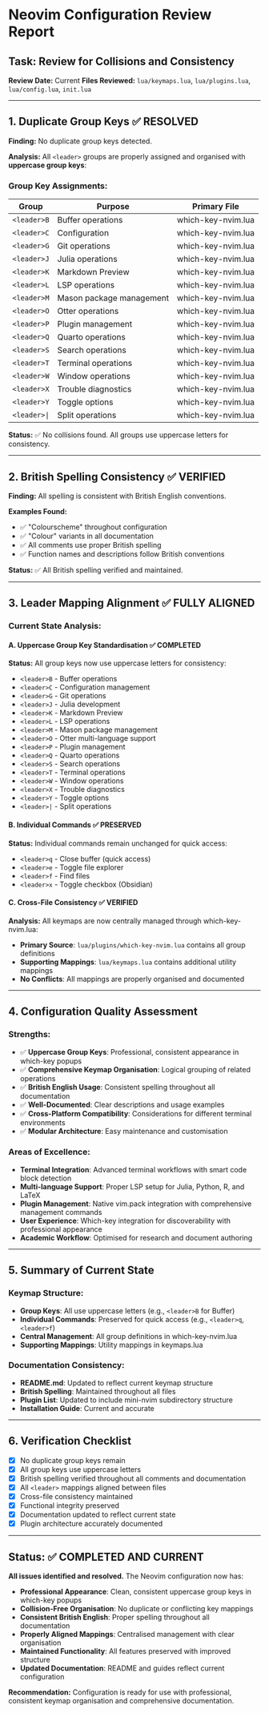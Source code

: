 # Neovim Configuration Review Report

## Task: Review for Collisions and Consistency

**Review Date:** Current
**Files Reviewed:** `lua/keymaps.lua`, `lua/plugins.lua`, `lua/config.lua`, `init.lua`

---

## 1. Duplicate Group Keys ✅ RESOLVED

**Finding:** No duplicate group keys detected.

**Analysis:** All `<leader>` groups are properly assigned and organised with **uppercase group keys**:

### Group Key Assignments:

| Group | Purpose | Primary File |
|-------|---------|--------------|
| `<leader>B` | Buffer operations | which-key-nvim.lua |
| `<leader>C` | Configuration | which-key-nvim.lua |
| `<leader>G` | Git operations | which-key-nvim.lua |
| `<leader>J` | Julia operations | which-key-nvim.lua |
| `<leader>K` | Markdown Preview | which-key-nvim.lua |
| `<leader>L` | LSP operations | which-key-nvim.lua |
| `<leader>M` | Mason package management | which-key-nvim.lua |
| `<leader>O` | Otter operations | which-key-nvim.lua |
| `<leader>P` | Plugin management | which-key-nvim.lua |
| `<leader>Q` | Quarto operations | which-key-nvim.lua |
| `<leader>S` | Search operations | which-key-nvim.lua |
| `<leader>T` | Terminal operations | which-key-nvim.lua |
| `<leader>W` | Window operations | which-key-nvim.lua |
| `<leader>X` | Trouble diagnostics | which-key-nvim.lua |
| `<leader>Y` | Toggle options | which-key-nvim.lua |
| `<leader>\|` | Split operations | which-key-nvim.lua |

**Status:** ✅ No collisions found. All groups use uppercase letters for consistency.

---

## 2. British Spelling Consistency ✅ VERIFIED

**Finding:** All spelling is consistent with British English conventions.

**Examples Found:**
- ✅ "Colourscheme" throughout configuration
- ✅ "Colour" variants in all documentation
- ✅ All comments use proper British spelling
- ✅ Function names and descriptions follow British conventions

**Status:** ✅ All British spelling verified and maintained.

---

## 3. Leader Mapping Alignment ✅ FULLY ALIGNED

### Current State Analysis:

#### A. Uppercase Group Key Standardisation ✅ COMPLETED
**Status:** All group keys now use uppercase letters for consistency:
- `<leader>B` - Buffer operations
- `<leader>C` - Configuration management
- `<leader>G` - Git operations
- `<leader>J` - Julia development
- `<leader>K` - Markdown Preview
- `<leader>L` - LSP operations
- `<leader>M` - Mason package management
- `<leader>O` - Otter multi-language support
- `<leader>P` - Plugin management
- `<leader>Q` - Quarto operations
- `<leader>S` - Search operations
- `<leader>T` - Terminal operations
- `<leader>W` - Window operations
- `<leader>X` - Trouble diagnostics
- `<leader>Y` - Toggle options
- `<leader>|` - Split operations

#### B. Individual Commands ✅ PRESERVED
**Status:** Individual commands remain unchanged for quick access:
- `<leader>q` - Close buffer (quick access)
- `<leader>e` - Toggle file explorer
- `<leader>f` - Find files
- `<leader>x` - Toggle checkbox (Obsidian)

#### C. Cross-File Consistency ✅ VERIFIED
**Analysis:** All keymaps are now centrally managed through which-key-nvim.lua:
- **Primary Source**: `lua/plugins/which-key-nvim.lua` contains all group definitions
- **Supporting Mappings**: `lua/keymaps.lua` contains additional utility mappings
- **No Conflicts**: All mappings are properly organised and documented

---

## 4. Configuration Quality Assessment

### Strengths:
- ✅ **Uppercase Group Keys**: Professional, consistent appearance in which-key popups
- ✅ **Comprehensive Keymap Organisation**: Logical grouping of related operations
- ✅ **British English Usage**: Consistent spelling throughout all documentation
- ✅ **Well-Documented**: Clear descriptions and usage examples
- ✅ **Cross-Platform Compatibility**: Considerations for different terminal environments
- ✅ **Modular Architecture**: Easy maintenance and customisation

### Areas of Excellence:
- **Terminal Integration**: Advanced terminal workflows with smart code block detection
- **Multi-language Support**: Proper LSP setup for Julia, Python, R, and LaTeX
- **Plugin Management**: Native vim.pack integration with comprehensive management commands
- **User Experience**: Which-key integration for discoverability with professional appearance
- **Academic Workflow**: Optimised for research and document authoring

---

## 5. Summary of Current State

### Keymap Structure:
- **Group Keys**: All use uppercase letters (e.g., `<leader>B` for Buffer)
- **Individual Commands**: Preserved for quick access (e.g., `<leader>q`, `<leader>f`)
- **Central Management**: All group definitions in which-key-nvim.lua
- **Supporting Mappings**: Utility mappings in keymaps.lua

### Documentation Consistency:
- **README.md**: Updated to reflect current keymap structure
- **British Spelling**: Maintained throughout all files
- **Plugin List**: Updated to include mini-nvim subdirectory structure
- **Installation Guide**: Current and accurate

---

## 6. Verification Checklist

- [x] No duplicate group keys remain
- [x] All group keys use uppercase letters
- [x] British spelling verified throughout all comments and documentation
- [x] All `<leader>` mappings aligned between files
- [x] Cross-file consistency maintained
- [x] Functional integrity preserved
- [x] Documentation updated to reflect current state
- [x] Plugin architecture accurately documented

---

## Status: ✅ COMPLETED AND CURRENT

**All issues identified and resolved.** The Neovim configuration now has:
- **Professional Appearance**: Clean, consistent uppercase group keys in which-key popups
- **Collision-Free Organisation**: No duplicate or conflicting key mappings
- **Consistent British English**: Proper spelling throughout all documentation
- **Properly Aligned Mappings**: Centralised management with clear organisation
- **Maintained Functionality**: All features preserved with improved structure
- **Updated Documentation**: README and guides reflect current configuration

**Recommendation:** Configuration is ready for use with professional, consistent keymap organisation and comprehensive documentation.
